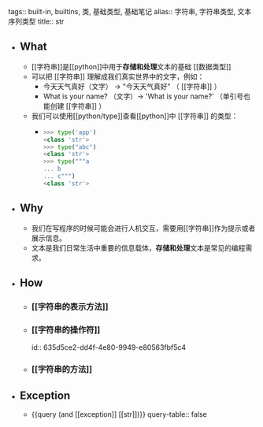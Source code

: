 tags:: built-in, builtins, 类, 基础类型, 基础笔记
alias:: 字符串, 字符串类型, 文本序列类型
title:: str

- ## What
	- [[字符串]]是[[python]]中用于**存储和处理**文本的基础 [[数据类型]]
	- 可以把 [[字符串]] 理解成我们真实世界中的文字，例如：
		- 今天天气真好（文字） -> "今天天气真好" （ [[字符串]] ）
		- What is your name? （文字）-> 'What is your name?' （单引号也能创建 [[字符串]] ）
	- 我们可以使用[[python/type]]查看[[python]]中 [[字符串]] 的类型：
		- ```python
		  >>> type('app')
		  <class 'str'>
		  >>> type("abc")
		  <class 'str'>
		  >>> type("""a
		  ... b
		  ... c""")
		  <class 'str'>
		  ```
- ## Why
	- 我们在写程序的时候可能会进行人机交互，需要用[[字符串]]作为提示或者展示信息。
	- 文本是我们日常生活中重要的信息载体，**存储和处理**文本是常见的编程需求。
- ## How
	- ### [[字符串的表示方法]]
	- ### [[字符串的操作符]]
	  id:: 635d5ce2-dd4f-4e80-9949-e80563fbf5c4
	- ### [[字符串的方法]]
- ## Exception
	- {{query (and [[exception]] [[str]])}}
	  query-table:: false